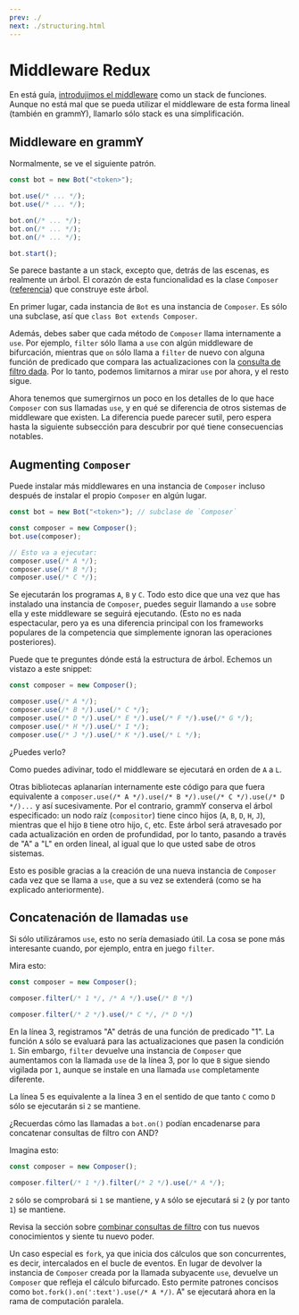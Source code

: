 ```yaml
---
prev: ./
next: ./structuring.html
---
```


# Middleware Redux

En está guía, [introdujimos el middleware](../guide/middleware.md) como un stack de funciones.
Aunque no está mal que se pueda utilizar el middleware de esta forma lineal (también en grammY), llamarlo sólo stack es una simplificación.

## Middleware en grammY

Normalmente, se ve el siguiente patrón.

```ts
const bot = new Bot("<token>");

bot.use(/* ... */);
bot.use(/* ... */);

bot.on(/* ... */);
bot.on(/* ... */);
bot.on(/* ... */);

bot.start();
```

Se parece bastante a un stack, excepto que, detrás de las escenas, es realmente un árbol.
El corazón de esta funcionalidad es la clase `Composer` ([referencia](https://doc.deno.land/https://deno.land/x/grammy/mod.ts/~/Composer)) que construye este árbol.

En primer lugar, cada instancia de `Bot` es una instancia de `Composer`.
Es sólo una subclase, así que `class Bot extends Composer`.

Además, debes saber que cada método de `Composer` llama internamente a `use`.
Por ejemplo, `filter` sólo llama a `use` con algún middleware de bifurcación, mientras que `on` sólo llama a `filter` de nuevo con alguna función de predicado que compara las actualizaciones con la [consulta de filtro dada](../guide/filter-queries.md).
Por lo tanto, podemos limitarnos a mirar `use` por ahora, y el resto sigue.

Ahora tenemos que sumergirnos un poco en los detalles de lo que hace `Composer` con sus llamadas `use`, y en qué se diferencia de otros sistemas de middleware que existen.
La diferencia puede parecer sutil, pero espera hasta la siguiente subsección para descubrir por qué tiene consecuencias notables.

## Augmenting `Composer`

Puede instalar más middlewares en una instancia de `Composer` incluso después de instalar el propio `Composer` en algún lugar.

```ts
const bot = new Bot("<token>"); // subclase de `Composer`

const composer = new Composer();
bot.use(composer);

// Esto va a ejecutar:
composer.use(/* A */);
composer.use(/* B */);
composer.use(/* C */);
```

Se ejecutarán los programas `A`, `B` y `C`.
Todo esto dice que una vez que has instalado una instancia de `Composer`, puedes seguir llamando a `use` sobre ella y este middleware se seguirá ejecutando.
(Esto no es nada espectacular, pero ya es una diferencia principal con los frameworks populares de la competencia que simplemente ignoran las operaciones posteriores).

Puede que te preguntes dónde está la estructura de árbol.
Echemos un vistazo a este snippet:

```ts
const composer = new Composer();

composer.use(/* A */);
composer.use(/* B */).use(/* C */);
composer.use(/* D */).use(/* E */).use(/* F */).use(/* G */);
composer.use(/* H */).use(/* I */);
composer.use(/* J */).use(/* K */).use(/* L */);
```

¿Puedes verlo?

Como puedes adivinar, todo el middleware se ejecutará en orden de `A` a `L`.

Otras bibliotecas aplanarían internamente este código para que fuera equivalente a `composer.use(/* A */).use(/* B */).use(/* C */).use(/* D */)...` y así sucesivamente.
Por el contrario, grammY conserva el árbol especificado: un nodo raíz (`compositor`) tiene cinco hijos (`A`, `B`, `D`, `H`, `J`), mientras que el hijo `B` tiene otro hijo, `C`, etc.
Este árbol será atravesado por cada actualización en orden de profundidad, por lo tanto, pasando a través de "A" a "L" en orden lineal, al igual que lo que usted sabe de otros sistemas.

Esto es posible gracias a la creación de una nueva instancia de `Composer` cada vez que se llama a `use`, que a su vez se extenderá (como se ha explicado anteriormente).

## Concatenación de llamadas `use`

Si sólo utilizáramos `use`, esto no sería demasiado útil.
La cosa se pone más interesante cuando, por ejemplo, entra en juego `filter`.

Mira esto:

```ts
const composer = new Composer();

composer.filter(/* 1 */, /* A */).use(/* B */)

composer.filter(/* 2 */).use(/* C */, /* D */)
```

En la línea 3, registramos "A" detrás de una función de predicado "1".
La función `A` sólo se evaluará para las actualizaciones que pasen la condición `1`.
Sin embargo, `filter` devuelve una instancia de `Composer` que aumentamos con la llamada `use` de la línea 3, por lo que `B` sigue siendo vigilada por `1`, aunque se instale en una llamada `use` completamente diferente.

La línea 5 es equivalente a la línea 3 en el sentido de que tanto `C` como `D` sólo se ejecutarán si `2` se mantiene.

¿Recuerdas cómo las llamadas a `bot.on()` podían encadenarse para concatenar consultas de filtro con AND?

Imagina esto:

```ts
const composer = new Composer();

composer.filter(/* 1 */).filter(/* 2 */).use(/* A */);
```

`2` sólo se comprobará si `1` se mantiene, y `A` sólo se ejecutará si `2` (y por tanto `1`) se mantiene.

Revisa la sección sobre [combinar consultas de filtro](../guide/filter-queries.md#combining-multiple-queries) con tus nuevos conocimientos y siente tu nuevo poder.

Un caso especial es `fork`, ya que inicia dos cálculos que son concurrentes, es decir, intercalados en el bucle de eventos.
En lugar de devolver la instancia de `Composer` creada por la llamada subyacente `use`, devuelve un `Composer` que refleja el cálculo bifurcado.
Esto permite patrones concisos como `bot.fork().on(':text').use(/* A */)`.
A" se ejecutará ahora en la rama de computación paralela.
